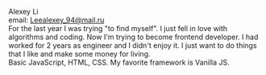 Alexey Li  
email: Leealexey_94@mail.ru  
For the last year I was trying "to find myself". I just fell in love with algorithms and coding. Now I'm trying to become frontend developer. I had worked for 2 years as engineer and I didn't enjoy it. I just want to do things that I like and make some money for living.  
Basic JavaScript, HTML, CSS. My favorite framework is Vanilla JS.  
